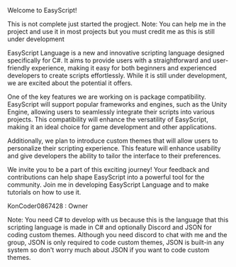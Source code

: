 Welcome to EasyScript!

This is not complete just started the progject. Note: You can help me in the project and use it in most projects but you must credit me as this is still under development

EasyScript Language is a new and innovative scripting language designed specifically for C#. It aims to provide users with a straightforward and user-friendly experience, making it easy for both beginners and experienced developers to create scripts effortlessly. While it is still under development, we are excited about the potential it offers.

One of the key features we are working on is package compatibility. EasyScript will support popular frameworks and engines, such as the Unity Engine, allowing users to seamlessly integrate their scripts into various projects. This compatibility will enhance the versatility of EasyScript, making it an ideal choice for game development and other applications.

Additionally, we plan to introduce custom themes that will allow users to personalize their scripting experience. This feature will enhance usability and give developers the ability to tailor the interface to their preferences.

We invite you to be a part of this exciting journey! Your feedback and contributions can help shape EasyScript into a powerful tool for the community. Join me in developing EasyScript Language and to make tutorials on how to use it.

KonCoder0867428 : Owner

Note: You need C# to develop with us because this is the language that this scripting language is made in C# and optionally Discord and JSON for coding custom themes. Although you need discord to chat with me and the group, JSON is only required to code custom themes, JSON is built-in any system so don't worry much about JSON if you want to code custom themes.
